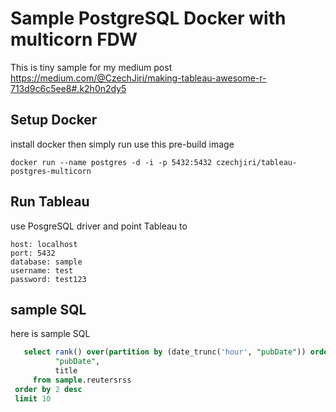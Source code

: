 # Sample PostgreSQL Docker with multicorn FDW
This is tiny sample for my medium post https://medium.com/@CzechJiri/making-tableau-awesome-r-713d9c6c5ee8#.k2h0n2dy5


## Setup Docker
install docker then simply run use this pre-build image

```
docker run --name postgres -d -i -p 5432:5432 czechjiri/tableau-postgres-multicorn
```

## Run Tableau
use PosgreSQL driver and point Tableau to

```
host: localhost
port: 5432
database: sample
username: test
password: test123
```


## sample SQL
here is sample SQL

```sql
   select rank() over(partition by (date_trunc('hour', "pubDate")) order by "pubDate" desc), 
          "pubDate", 
          title 
     from sample.reutersrss 
 order by 2 desc 
 limit 10
 ```
